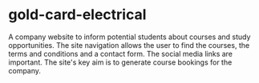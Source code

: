 # gold-card-electrical
A company website to inform potential students about courses and study opportunities. The site navigation allows the user to find the courses, the terms and conditions and a contact form. The social media links are important.
The site's key aim is to generate course bookings for the company.